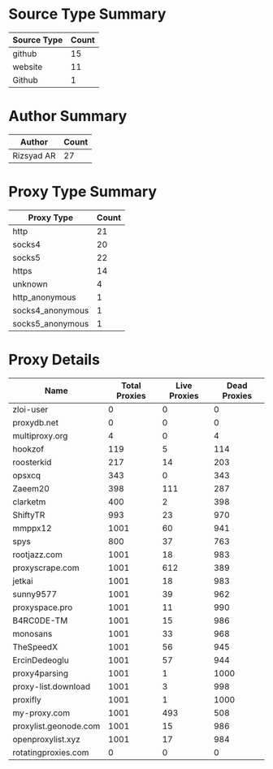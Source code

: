 # Source Type Summary

| Source Type | Count |
|-------------|-------|
| github | 15 |
| website | 11 |
| Github | 1 |


# Author Summary

| Author | Count |
|--------|-------|
| Rizsyad AR | 27 |


# Proxy Type Summary

| Proxy Type | Count |
|------------|-------|
| http | 21 |
| socks4 | 20 |
| socks5 | 22 |
| https | 14 |
| unknown | 4 |
| http_anonymous | 1 |
| socks4_anonymous | 1 |
| socks5_anonymous | 1 |


# Proxy Details

| Name | Total Proxies | Live Proxies | Dead Proxies |
|------|---------------|--------------|---------------|
| zloi-user | 0 | 0 | 0 |
| proxydb.net | 0 | 0 | 0 |
| multiproxy.org | 4 | 0 | 4 |
| hookzof | 119 | 5 | 114 |
| roosterkid | 217 | 14 | 203 |
| opsxcq | 343 | 0 | 343 |
| Zaeem20 | 398 | 111 | 287 |
| clarketm | 400 | 2 | 398 |
| ShiftyTR | 993 | 23 | 970 |
| mmppx12 | 1001 | 60 | 941 |
| spys | 800 | 37 | 763 |
| rootjazz.com | 1001 | 18 | 983 |
| proxyscrape.com | 1001 | 612 | 389 |
| jetkai | 1001 | 18 | 983 |
| sunny9577 | 1001 | 39 | 962 |
| proxyspace.pro | 1001 | 11 | 990 |
| B4RC0DE-TM | 1001 | 15 | 986 |
| monosans | 1001 | 33 | 968 |
| TheSpeedX | 1001 | 56 | 945 |
| ErcinDedeoglu | 1001 | 57 | 944 |
| proxy4parsing | 1001 | 1 | 1000 |
| proxy-list.download | 1001 | 3 | 998 |
| proxifly | 1001 | 1 | 1000 |
| my-proxy.com | 1001 | 493 | 508 |
| proxylist.geonode.com | 1001 | 15 | 986 |
| openproxylist.xyz | 1001 | 17 | 984 |
| rotatingproxies.com | 0 | 0 | 0 |
